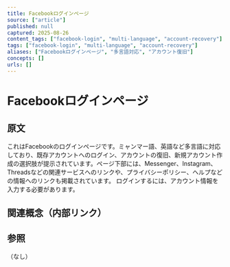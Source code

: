 ```yaml
---
title: Facebookログインページ
source: ["article"]
published: null
captured: 2025-08-26
content_tags: ["facebook-login", "multi-language", "account-recovery"]
tags: ["facebook-login", "multi-language", "account-recovery"]
aliases: ["Facebookログインページ", "多言語対応", "アカウント復旧"]
concepts: []
urls: []
---
```


# Facebookログインページ
## 原文
これはFacebookのログインページです。ミャンマー語、英語など多言語に対応しており、既存アカウントへのログイン、アカウントの復旧、新規アカウント作成の選択肢が提示されています。ページ下部には、Messenger、Instagram、Threadsなどの関連サービスへのリンクや、プライバシーポリシー、ヘルプなどの情報へのリンクも掲載されています。  ログインするには、アカウント情報を入力する必要があります。

## 関連概念（内部リンク）

## 参照
（なし）